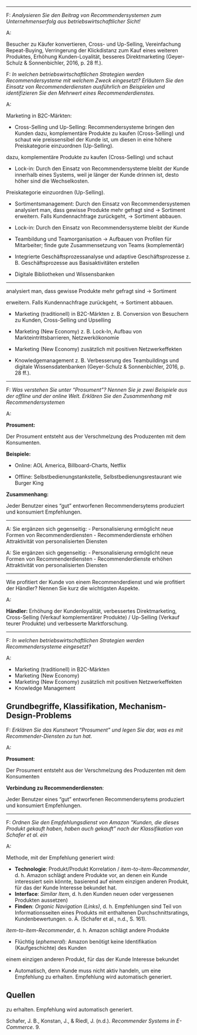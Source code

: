 -----------------------------
F: *Analysieren Sie den Beitrag von Recommendersystemen zum
Unternehmenserfolg aus betriebswirtschaftlicher Sicht!*

A:

Besucher zu Käufer konvertieren, Cross- und Up-Selling, Vereinfachung Repeat-Buying, Verringerung der Klickdistanz zum Kauf eines weiteren Produktes, Erhöhung Kunden-Loyalität, besseres Direktmarketing \(Geyer-Schulz & Sonnenbichler, 2016, p. 28 ff.\).

F: _In welchen betriebswirtschaftlichen Strategien werden Recommendersysteme mit welchem Zweck eingesetzt? Erläutern Sie den Einsatz von Recommenderdiensten ausführlich an Beispielen und identifizieren Sie den Mehrwert eines Recommenderdienstes._

A:

Marketing in B2C-Märkten:

-   Cross-Selling und Up-Selling: Recommendersysteme bringen den Kunden
    dazu, komplementäre Produkte zu kaufen (Cross-Selling) und schaut
    wie preissensibel der Kunde ist, um diesen in eine höhere
    Preiskategorie einzuordnen (Up-Selling).

  dazu, komplementäre Produkte zu kaufen \(Cross-Selling\) und schaut

-   Lock-in: Durch den Einsatz von Recommendersysteme bleibt der Kunde
    innerhalb eines Systems, weil je länger der Kunde drinnen ist, desto
    höher sind die Wechselkosten.

  Preiskategorie einzuordnen \(Up-Selling\).

-   Sortimentsmanagement: Durch den Einsatz von Recommendersystemen
    analysiert man, dass gewisse Produkte mehr gefragt sind → Sortiment
    erweitern. Falls Kundennachfrage zurückgeht, → Sortiment abbauen.

* Lock-in: Durch den Einsatz von Recommendersysteme bleibt der Kunde

-   Teambildung und Teamorganisation → Aufbauen von Profilen für
    Mitarbeiter; finde gute Zusammensetzung von Teams (komplementär)

-   Integrierte Geschäftsprozessanalyse und adaptive
    Geschäftsprozesse z. B. Geschäftsprozesse aus Basisaktivitäten
    erstellen
-   Digitale Bibliotheken und Wissensbanken

------------------------------------------------------------------------

  analysiert man, dass gewisse Produkte mehr gefragt sind → Sortiment

  erweitern. Falls Kundennachfrage zurückgeht, → Sortiment abbauen.

-   Marketing (traditionell) in B2C-Märkten z. B. Conversion von
    Besuchern zu Kunden, Cross-Selling und Upselling

-   Marketing (New Economy) z. B. Lock-In, Aufbau von
    Markteintrittsbarrieren, Netzwerkökonomie

-   Marketing (New Economy) zusätzlich mit positiven Netzwerkeffekten

-   Knowledgemanagement z. B. Verbesserung des Teambuildings und
    digitale Wissensdatenbanken (Geyer-Schulz & Sonnenbichler, 2016, p.
    28 ff.).

------------------------------------------------------------------------

F: _Was verstehen Sie unter “Prosument”? Nennen Sie je zwei Beispiele aus der offline und der online Welt. Erklären Sie den Zusammenhang mit Recommendersystemen_

A:

**Prosument:**

Der Prosument entsteht aus der Verschmelzung des Produzenten mit dem Konsumenten.

**Beispiele:**

-   Online: AOL America, Billboard-Charts, Netflix

-   Offline: Selbstbedienungstankstelle, Selbstbedienungsrestaurant wie
    Burger King

**Zusammenhang:**

Jeder Benutzer eines “gut” entworfenen Recommendersytems produziert und konsumiert Empfehlungen.

------------------------------------------------------------------------

A: Sie ergänzen sich gegenseitig: - Personalisierung ermöglicht neue Formen von Recommenderdiensten - Recommenderdienste erhöhen Attraktivität von personalisierten Diensten

A: Sie ergänzen sich gegenseitig: - Personalisierung ermöglicht neue
Formen von Recommenderdiensten - Recommenderdienste erhöhen
Attraktivität von personalisierten Diensten

------------------------------------------------------------------------

Wie profitiert der Kunde von einem Recommenderdienst und wie profitiert
der Händler? Nennen Sie kurz die wichtigsten Aspekte.

A:

**Händler:** Erhöhung der Kundenloyalität, verbessertes Direktmarketing, Cross-Selling \(Verkauf komplementärer Produkte\) / Up-Selling \(Verkauf teurer Produkte\) und verbesserte Marktforschung.

------------------------------------------------------------------------

F: _In welchen betriebswirtschaftlichen Strategien werden Recommendersysteme eingesetzt?_

A:

-   Marketing (traditionell) in B2C-Märkten
-   Marketing (New Economy)
-   Marketing (New Economy) zusätzlich mit positiven Netzwerkeffekten
-   Knowledge Management

Grundbegriffe, Klassifikation, Mechanism-Design-Problems
--------------------------------------------------------

F: _Erklären Sie das Kunstwort “Prosument” und legen Sie dar, was es mit Recommender-Diensten zu tun hat._

A:

**Prosument**:

Der Prosument entsteht aus der Verschmelzung des Produzenten mit dem Konsumenten

**Verbindung zu Recommenderdiensten**:

Jeder Benutzer eines “gut” entworfenen Recommendersytems produziert und konsumiert Empfehlungen.

------------------------------------------------------------------------

F: *Ordnen Sie den Empfehlungsdienst von Amazon “Kunden, die dieses
Produkt gekauft haben, haben auch gekauft” nach der Klassifikation von
Schafer et al. ein*

A:

Methode, mit der Empfehlung generiert wird:

-   **Technologie**: Produkt/Produkt Korrelation /
    *item-to-item-Recommender*, d. h. Amazon schlägt andere Produkte
    vor, an denen ein Kunde interessiert sein könnte, basierend auf
    einem einzigen anderen Produkt, für das der Kunde Interesse bekundet
    hat.
-   **Interface**: *Similar Item*, d. h.den Kunden neuen oder
    vergessenen Produkten aussetzen)
-   **Finden**: *Organic Navigation (Links)*, d. h. Empfehlungen sind
    Teil von Informationsseiten eines Produkts mit enthaltenen
    Durchschnittsratings, Kundenbewertungen. o. Ä. (Schafer et al.,
    n.d., S. 161).

  _item-to-item-Recommender_, d. h. Amazon schlägt andere Produkte

-   Flüchtig (*ephemeral*): Amazon benötigt keine Identifikation
    (Kaufgeschichte) des Kunden

  einem einzigen anderen Produkt, für das der Kunde Interesse bekundet

-   Automatisch, denn Kunde muss nicht aktiv handeln, um eine Empfehlung
    zu erhalten. Empfehlung wird automatisch generiert.

Quellen
-------

  zu erhalten. Empfehlung wird automatisch generiert.

Schafer, J. B., Konstan, J., & Riedl, J. (n.d.). *Recommender Systems in
E-Commerce*. 9.
